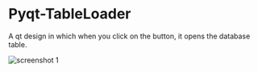 # Pyqt-TableLoader
A qt design in which when you click on the button, it opens the database table.

![screenshot 1](https://i.imgur.com/tKlv3Dh.png)
